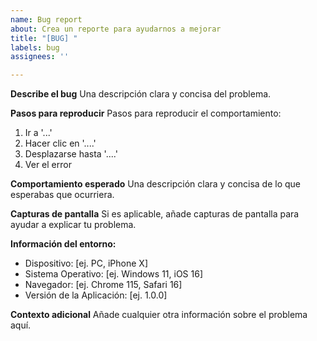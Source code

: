 ```yaml
---
name: Bug report
about: Crea un reporte para ayudarnos a mejorar
title: "[BUG] "
labels: bug
assignees: ''

---
```


**Describe el bug**
Una descripción clara y concisa del problema.

**Pasos para reproducir**
Pasos para reproducir el comportamiento:
1. Ir a '...'
2. Hacer clic en '....'
3. Desplazarse hasta '....'
4. Ver el error

**Comportamiento esperado**
Una descripción clara y concisa de lo que esperabas que ocurriera.

**Capturas de pantalla**
Si es aplicable, añade capturas de pantalla para ayudar a explicar tu problema.

**Información del entorno:**
 - Dispositivo: [ej. PC, iPhone X]
 - Sistema Operativo: [ej. Windows 11, iOS 16]
 - Navegador: [ej. Chrome 115, Safari 16]
 - Versión de la Aplicación: [ej. 1.0.0]

**Contexto adicional**
Añade cualquier otra información sobre el problema aquí. 